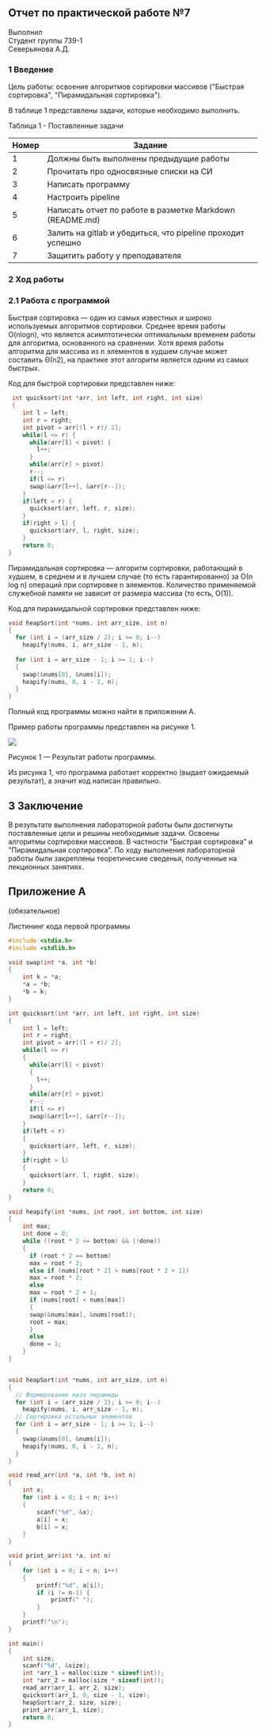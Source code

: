 ## Отчет по практической работе №7
Выполнил  
Студент группы 739-1  
Северьянова А.Д.


### 1 Введение
Цель работы: освоение алгоритмов сортировки массивов ("Быстрая сортировка", "Пирамидальная сортировка").

В таблице 1 представлены задачи, которые необходимо выполнить.

Таблица 1 - Поставленные задачи 

| Номер | Задание |
| ------------- | ------------- |
| 1| Должны быть выполнены предыдущие работы |
|2 | Прочитать про односвязные списки на СИ |
|3| Написать программу |
|4| Настроить pipeline |
|5| Написать отчет по работе в разметке Markdown (README.md)|
|6| Залить на gitlab и убедиться, что pipeline проходит успешно|
|7| Защитить работу у преподавателя|


### 2 Ход работы

### 2.1 Работа с программой

Быстрая сортировка — один из самых известных и широко используемых алгоритмов сортировки. Среднее время работы O(nlogn), что является асимптотически оптимальным временем работы для алгоритма, основанного на сравнении. Хотя время работы алгоритма для массива из n элементов в худшем случае может составить Θ(n2), на практике этот алгоритм является одним из самых быстрых.

Код для быстрой сортировки представлен ниже:

```c
 int quicksort(int *arr, int left, int right, int size)
 {
    int l = left;
    int r = right;
    int pivot = arr[(l + r)/ 2];
    while(l <= r) {
      while(arr[l] < pivot) {
        l++;
      }
      while(arr[r] > pivot) 
      r--;
      if(l <= r)
      swap(&arr[l++], &arr[r--]);
    }
    if(left < r) {
      quicksort(arr, left, r, size);
    }
    if(right > l) {
      quicksort(arr, l, right, size);
    }
    return 0;
}
``` 

Пирамидальная сортировка  — алгоритм сортировки, работающий в худшем, в среднем и в лучшем случае (то есть гарантированно) за О(n log n) операций при сортировке n элементов. Количество применяемой служебной памяти не зависит от размера массива (то есть, O(1)).

Код для пирамидальной сортировки представлен ниже: 

```c
void heapSort(int *nums, int arr_size, int n)
{
  for (int i = (arr_size / 2); i >= 0; i--)
    heapify(nums, i, arr_size - 1, n);
    
  for (int i = arr_size - 1; i >= 1; i--)
  {
    swap(&nums[0], &nums[i]);
    heapify(nums, 0, i - 1, n);
  }
}
``` 

Полный код программы можно найти в приложении А.

Пример работы программы представлен на рисунке 1.

![](https://sun9-51.userapi.com/impg/27gxFLAdF-YMmcaVRSGRTQ56WPkxeaRjg3EPVw/cm9r7-IqDYk.jpg?size=287x57&quality=96&sign=4833a2b44450b36b722f98cdef575870&type=album)

Рисунок 1 — Результат работы программы.

Из рисунка 1, что программа работает корректно (выдает ожидаемый результат), а значит код написан правильно. 

## 3 Заключение

В результате выполнения лабораторной работы были достигнуты поставленные цели и решины необходимые задачи. Освоены алгоритмы сортировки массивов. В частности "Быстрая сортировка" и "Пирамидальная сортировка". По ходу выполнения лабораторной работы были закреплены теоретические сведенья, полученные на лекционных занятиях.

## Приложение A

(обязательное)

Листининг кода  первой программы

```c
#include <stdio.h>
#include <stdlib.h>

void swap(int *a, int *b) 
{
    int k = *a;
    *a = *b;
    *b = k;
}

int quicksort(int *arr, int left, int right, int size) 
{
    int l = left; 
    int r = right; 
    int pivot = arr[(l + r)/ 2]; 
    while(l <= r) 
    {
      while(arr[l] < pivot) 
      {
        l++;
      }
      while(arr[r] > pivot) 
      r--;
      if(l <= r)
      swap(&arr[l++], &arr[r--]);
    }
    if(left < r) 
    {
      quicksort(arr, left, r, size);
    }
    if(right > l) 
    {
      quicksort(arr, l, right, size);
    }
    return 0;
}

void heapify(int *nums, int root, int bottom, int size)
{
    int max; 
    int done = 0; 
    while ((root * 2 <= bottom) && (!done)) 
    {
      if (root * 2 == bottom)   
      max = root * 2;  
      else if (nums[root * 2] > nums[root * 2 + 1])
      max = root * 2;
      else
      max = root * 2 + 1;
      if (nums[root] < nums[max]) 
      {
      swap(&nums[max], &nums[root]);
      root = max;
      }
      else 
      done = 1; 
    }
}


void heapSort(int *nums, int arr_size, int n)
{
  // Формирование низа пирамиды
  for (int i = (arr_size / 2); i >= 0; i--)
    heapify(nums, i, arr_size - 1, n);
  // Сортировка остальных элементов
  for (int i = arr_size - 1; i >= 1; i--) 
  {
    swap(&nums[0], &nums[i]);
    heapify(nums, 0, i - 1, n);
  }
}

void read_arr(int *a, int *b, int n) 
{
    int x;
    for (int i = 0; i < n; i++) 
    {
        scanf("%d", &x); 
        a[i] = x; 
        b[i] = x; 
    }
}

void print_arr(int *a, int n) 
{
    for (int i = 0; i < n; i++) 
    {
        printf("%d", a[i]);
        if (i != n-1) {
            printf(" ");
        }
    }
    printf("\n");
}

int main() 
{
    int size; 
    scanf("%d", &size); 
    int *arr_1 = malloc(size * sizeof(int)); 
    int *arr_2 = malloc(size * sizeof(int));
    read_arr(arr_1, arr_2, size); 
    quicksort(arr_1, 0, size - 1, size); 
    heapSort(arr_2, size, size);
    print_arr(arr_1, size); 
    return 0;
}
```

